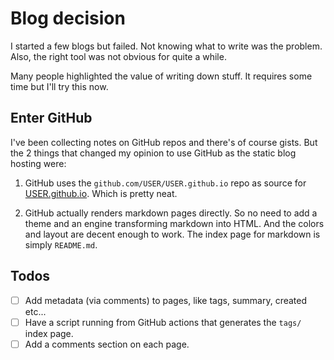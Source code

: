 # Blog decision

I started a few blogs but failed. Not knowing what to write was the problem.
Also, the right tool was not obvious for quite a while.

Many people highlighted the value of writing down stuff. It requires some time
but I'll try this now.


## Enter GitHub

I've been collecting notes on GitHub repos and there's of course gists. But
the 2 things that changed my opinion to use GitHub as the static blog hosting
were:

1. GitHub uses the `github.com/USER/USER.github.io` repo as source for
   [USER.github.io](https://USER.github.io). Which is pretty neat.

2. GitHub actually renders markdown pages directly. So no need to add a theme
   and an engine transforming markdown into HTML. And the colors and layout are
   decent enough to work. The index page for markdown is simply `README.md`.


## Todos

- [ ] Add metadata (via comments) to pages, like tags, summary, created etc...
- [ ] Have a script running from GitHub actions that generates the `tags/`
      index page.
- [ ] Add a comments section on each page.
